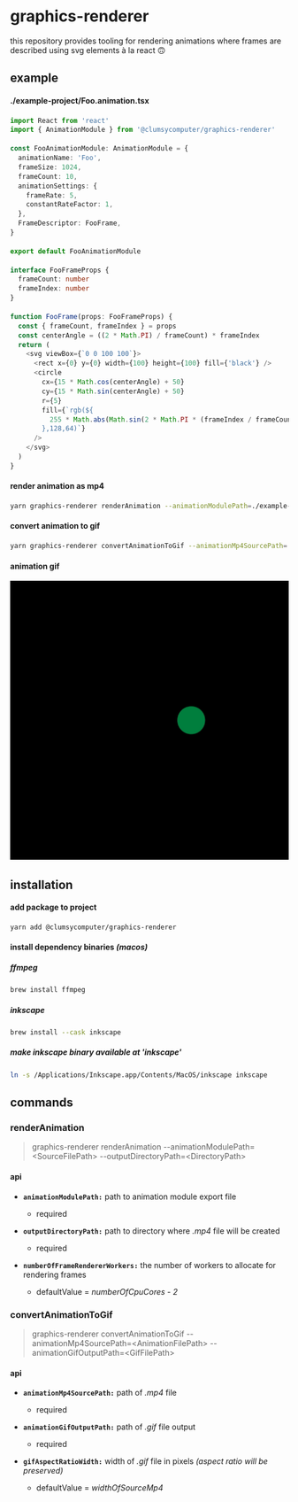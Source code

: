 # graphics-renderer

this repository provides tooling for rendering animations where frames are described using svg elements à la react 🙃

## example

#### ./example-project/Foo.animation.tsx

```typescript
import React from 'react'
import { AnimationModule } from '@clumsycomputer/graphics-renderer'

const FooAnimationModule: AnimationModule = {
  animationName: 'Foo',
  frameSize: 1024,
  frameCount: 10,
  animationSettings: {
    frameRate: 5,
    constantRateFactor: 1,
  },
  FrameDescriptor: FooFrame,
}

export default FooAnimationModule

interface FooFrameProps {
  frameCount: number
  frameIndex: number
}

function FooFrame(props: FooFrameProps) {
  const { frameCount, frameIndex } = props
  const centerAngle = ((2 * Math.PI) / frameCount) * frameIndex
  return (
    <svg viewBox={`0 0 100 100`}>
      <rect x={0} y={0} width={100} height={100} fill={'black'} />
      <circle
        cx={15 * Math.cos(centerAngle) + 50}
        cy={15 * Math.sin(centerAngle) + 50}
        r={5}
        fill={`rgb(${
          255 * Math.abs(Math.sin(2 * Math.PI * (frameIndex / frameCount)))
        },128,64)`}
      />
    </svg>
  )
}
```

#### render animation as mp4

```bash
yarn graphics-renderer renderAnimation --animationModulePath=./example-project/Foo.animation.tsx --outputDirectoryPath=./example-project"
```

#### convert animation to gif

```bash
yarn graphics-renderer convertAnimationToGif --animationMp4SourcePath=./example-project/foo.mp4 --animationGifOutputPath=./example-project/foo.gif --gifAspectRatioWidth=512
```

#### animation gif

![Foo Animation Gif](/assets/foo.gif)

## installation

#### add package to project

```bash
yarn add @clumsycomputer/graphics-renderer
```

#### install dependency binaries _(macos)_

##### ffmpeg

```bash
brew install ffmpeg
```

##### inkscape

```bash
brew install --cask inkscape
```

##### make inkscape binary available at 'inkscape'

```bash
ln -s /Applications/Inkscape.app/Contents/MacOS/inkscape inkscape
```

## commands

### renderAnimation

> graphics-renderer renderAnimation --animationModulePath=\<SourceFilePath> --outputDirectoryPath=\<DirectoryPath>

#### api

- **`animationModulePath:`** path to animation module export file

  - required

- **`outputDirectoryPath:`** path to directory where _.mp4_ file will be created

  - required

- **`numberOfFrameRendererWorkers:`** the number of workers to allocate for rendering frames

  - defaultValue = _numberOfCpuCores - 2_

### convertAnimationToGif

> graphics-renderer convertAnimationToGif --animationMp4SourcePath=\<AnimationFilePath> --animationGifOutputPath=\<GifFilePath>

#### api

- **`animationMp4SourcePath:`** path of _.mp4_ file

  - required

- **`animationGifOutputPath:`** path of _.gif_ file output

  - required

- **`gifAspectRatioWidth:`** width of _.gif_ file in pixels _(aspect ratio will be preserved)_

  - defaultValue = _widthOfSourceMp4_
